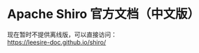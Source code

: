 Apache Shiro 官方文档（中文版） 
======================

现在暂时不提供离线版，可以直接访问：  
https://leesire-doc.github.io/shiro/
